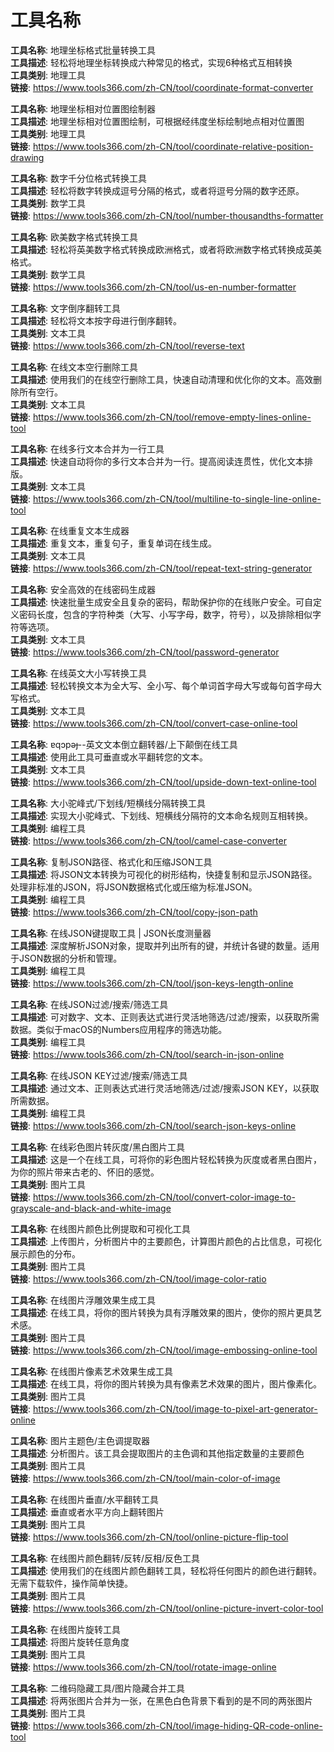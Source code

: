 # 工具名称

**工具名称**: 地理坐标格式批量转换工具  
**工具描述**: 轻松将地理坐标转换成六种常见的格式，实现6种格式互相转换  
**工具类别**: 地理工具  
**链接**: https://www.tools366.com/zh-CN/tool/coordinate-format-converter


**工具名称**: 地理坐标相对位置图绘制器  
**工具描述**: 地理坐标相对位置图绘制，可根据经纬度坐标绘制地点相对位置图  
**工具类别**: 地理工具  
**链接**: https://www.tools366.com/zh-CN/tool/coordinate-relative-position-drawing


**工具名称**: 数字千分位格式转换工具  
**工具描述**: 轻松将数字转换成逗号分隔的格式，或者将逗号分隔的数字还原。  
**工具类别**: 数学工具  
**链接**: https://www.tools366.com/zh-CN/tool/number-thousandths-formatter


**工具名称**: 欧美数字格式转换工具  
**工具描述**: 轻松将英美数字格式转换成欧洲格式，或者将欧洲数字格式转换成英美格式。  
**工具类别**: 数学工具  
**链接**: https://www.tools366.com/zh-CN/tool/us-en-number-formatter


**工具名称**: 文字倒序翻转工具  
**工具描述**: 轻松将文本按字母进行倒序翻转。  
**工具类别**: 文本工具  
**链接**: https://www.tools366.com/zh-CN/tool/reverse-text


**工具名称**: 在线文本空行删除工具  
**工具描述**: 使用我们的在线空行删除工具，快速自动清理和优化你的文本。高效删除所有空行。  
**工具类别**: 文本工具  
**链接**: https://www.tools366.com/zh-CN/tool/remove-empty-lines-online-tool


**工具名称**: 在线多行文本合并为一行工具  
**工具描述**: 快速自动将你的多行文本合并为一行。提高阅读连贯性，优化文本排版。  
**工具类别**: 文本工具  
**链接**: https://www.tools366.com/zh-CN/tool/multiline-to-single-line-online-tool


**工具名称**: 在线重复文本生成器  
**工具描述**: 重复文本，重复句子，重复单词在线生成。  
**工具类别**: 文本工具  
**链接**: https://www.tools366.com/zh-CN/tool/repeat-text-string-generator


**工具名称**: 安全高效的在线密码生成器  
**工具描述**: 快速批量生成安全且复杂的密码，帮助保护你的在线账户安全。可自定义密码长度，包含的字符种类（大写、小写字母，数字，符号），以及排除相似字符等选项。  
**工具类别**: 文本工具  
**链接**: https://www.tools366.com/zh-CN/tool/password-generator


**工具名称**: 在线英文大小写转换工具  
**工具描述**: 轻松转换文本为全大写、全小写、每个单词首字母大写或每句首字母大写格式。  
**工具类别**: 文本工具  
**链接**: https://www.tools366.com/zh-CN/tool/convert-case-online-tool


**工具名称**: ɐqɔpǝɟ--英文文本倒立翻转器/上下颠倒在线工具  
**工具描述**: 使用此工具可垂直或水平翻转您的文本。  
**工具类别**: 文本工具  
**链接**: https://www.tools366.com/zh-CN/tool/upside-down-text-online-tool


**工具名称**: 大小驼峰式/下划线/短横线分隔转换工具  
**工具描述**: 实现大小驼峰式、下划线、短横线分隔符的文本命名规则互相转换。  
**工具类别**: 编程工具  
**链接**: https://www.tools366.com/zh-CN/tool/camel-case-converter


**工具名称**: 复制JSON路径、格式化和压缩JSON工具  
**工具描述**: 将JSON文本转换为可视化的树形结构，快捷复制和显示JSON路径。处理非标准的JSON，将JSON数据格式化或压缩为标准JSON。  
**工具类别**: 编程工具  
**链接**: https://www.tools366.com/zh-CN/tool/copy-json-path


**工具名称**: 在线JSON键提取工具 | JSON长度测量器  
**工具描述**: 深度解析JSON对象，提取并列出所有的键，并统计各键的数量。适用于JSON数据的分析和管理。  
**工具类别**: 编程工具  
**链接**: https://www.tools366.com/zh-CN/tool/json-keys-length-online


**工具名称**: 在线JSON过滤/搜索/筛选工具  
**工具描述**: 可对数字、文本、正则表达式进行灵活地筛选/过滤/搜索，以获取所需数据。类似于macOS的Numbers应用程序的筛选功能。  
**工具类别**: 编程工具  
**链接**: https://www.tools366.com/zh-CN/tool/search-in-json-online


**工具名称**: 在线JSON KEY过滤/搜索/筛选工具  
**工具描述**: 通过文本、正则表达式进行灵活地筛选/过滤/搜索JSON KEY，以获取所需数据。  
**工具类别**: 编程工具  
**链接**: https://www.tools366.com/zh-CN/tool/search-json-keys-online


**工具名称**: 在线彩色图片转灰度/黑白图片工具  
**工具描述**: 这是一个在线工具，可将你的彩色图片轻松转换为灰度或者黑白图片，为你的照片带来古老的、怀旧的感觉。  
**工具类别**: 图片工具  
**链接**: https://www.tools366.com/zh-CN/tool/convert-color-image-to-grayscale-and-black-and-white-image


**工具名称**: 在线图片颜色比例提取和可视化工具  
**工具描述**: 上传图片，分析图片中的主要颜色，计算图片颜色的占比信息，可视化展示颜色的分布。  
**工具类别**: 图片工具  
**链接**: https://www.tools366.com/zh-CN/tool/image-color-ratio


**工具名称**: 在线图片浮雕效果生成工具  
**工具描述**: 在线工具，将你的图片转换为具有浮雕效果的图片，使你的照片更具艺术感。  
**工具类别**: 图片工具  
**链接**: https://www.tools366.com/zh-CN/tool/image-embossing-online-tool


**工具名称**: 在线图片像素艺术效果生成工具  
**工具描述**: 在线工具，将你的图片转换为具有像素艺术效果的图片，图片像素化。  
**工具类别**: 图片工具  
**链接**: https://www.tools366.com/zh-CN/tool/image-to-pixel-art-generator-online


**工具名称**: 图片主题色/主色调提取器  
**工具描述**: 分析图片。该工具会提取图片的主色调和其他指定数量的主要颜色  
**工具类别**: 图片工具  
**链接**: https://www.tools366.com/zh-CN/tool/main-color-of-image


**工具名称**: 在线图片垂直/水平翻转工具  
**工具描述**: 垂直或者水平方向上翻转图片  
**工具类别**: 图片工具  
**链接**: https://www.tools366.com/zh-CN/tool/online-picture-flip-tool


**工具名称**: 在线图片颜色翻转/反转/反相/反色工具  
**工具描述**: 使用我们的在线图片颜色翻转工具，轻松将任何图片的颜色进行翻转。无需下载软件，操作简单快捷。  
**工具类别**: 图片工具  
**链接**: https://www.tools366.com/zh-CN/tool/online-picture-invert-color-tool


**工具名称**: 在线图片旋转工具  
**工具描述**: 将图片旋转任意角度  
**工具类别**: 图片工具  
**链接**: https://www.tools366.com/zh-CN/tool/rotate-image-online


**工具名称**: 二维码隐藏工具/图片隐藏合并工具  
**工具描述**: 将两张图片合并为一张，在黑色白色背景下看到的是不同的两张图片  
**工具类别**: 图片工具  
**链接**: https://www.tools366.com/zh-CN/tool/image-hiding-QR-code-online-tool


